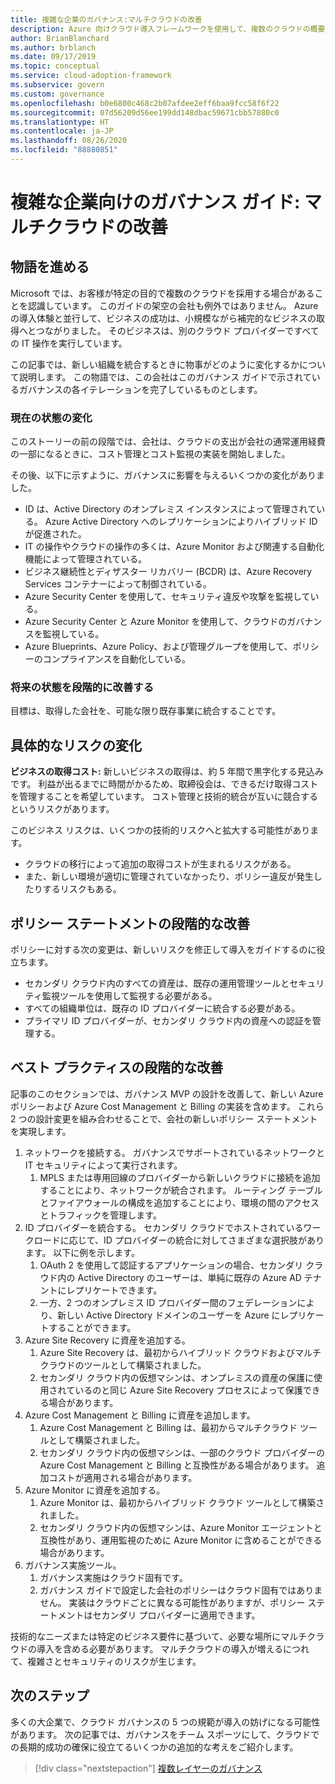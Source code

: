 ```yaml
---
title: 複雑な企業のガバナンス:マルチクラウドの改善
description: Azure 向けクラウド導入フレームワークを使用して、複数のクラウドの概要と、複雑な企業向けのマルチクラウド組織の統合方法について説明します。
author: BrianBlanchard
ms.author: brblanch
ms.date: 09/17/2019
ms.topic: conceptual
ms.service: cloud-adoption-framework
ms.subservice: govern
ms.custom: governance
ms.openlocfilehash: b0e6800c468c2b07afdee2eff6baa9fcc58f6f22
ms.sourcegitcommit: 07d56209d56ee199dd148dbac59671cbb57880c0
ms.translationtype: HT
ms.contentlocale: ja-JP
ms.lasthandoff: 08/26/2020
ms.locfileid: "88880851"
---
```

# <a name="governance-guide-for-complex-enterprises-multicloud-improvement"></a>複雑な企業向けのガバナンス ガイド: マルチクラウドの改善

## <a name="advancing-the-narrative"></a>物語を進める

Microsoft では、お客様が特定の目的で複数のクラウドを採用する場合があることを認識しています。 このガイドの架空の会社も例外ではありません。 Azure の導入体験と並行して、ビジネスの成功は、小規模ながら補完的なビジネスの取得へとつながりました。 そのビジネスは、別のクラウド プロバイダーですべての IT 操作を実行しています。

この記事では、新しい組織を統合するときに物事がどのように変化するかについて説明します。 この物語では、この会社はこのガバナンス ガイドで示されているガバナンスの各イテレーションを完了しているものとします。

### <a name="changes-in-the-current-state"></a>現在の状態の変化

このストーリーの前の段階では、会社は、クラウドの支出が会社の通常運用経費の一部になるときに、コスト管理とコスト監視の実装を開始しました。

その後、以下に示すように、ガバナンスに影響を与えるいくつかの変化がありました。

- ID は、Active Directory のオンプレミス インスタンスによって管理されている。 Azure Active Directory へのレプリケーションによりハイブリッド ID が促進された。
- IT の操作やクラウドの操作の多くは、Azure Monitor および関連する自動化機能によって管理されている。
- ビジネス継続性とディザスター リカバリー (BCDR) は、Azure Recovery Services コンテナーによって制御されている。
- Azure Security Center を使用して、セキュリティ違反や攻撃を監視している。
- Azure Security Center と Azure Monitor を使用して、クラウドのガバナンスを監視している。
- Azure Blueprints、Azure Policy、および管理グループを使用して、ポリシーのコンプライアンスを自動化している。

### <a name="incrementally-improve-the-future-state"></a>将来の状態を段階的に改善する

目標は、取得した会社を、可能な限り既存事業に統合することです。

## <a name="changes-in-tangible-risks"></a>具体的なリスクの変化

**ビジネスの取得コスト:** 新しいビジネスの取得は、約 5 年間で黒字化する見込みです。 利益が出るまでに時間がかるため、取締役会は、できるだけ取得コストを管理することを希望しています。 コスト管理と技術的統合が互いに競合するというリスクがあります。

このビジネス リスクは、いくつかの技術的リスクへと拡大する可能性があります。

- クラウドの移行によって追加の取得コストが生まれるリスクがある。
- また、新しい環境が適切に管理されていなかったり、ポリシー違反が発生したりするリスクもある。

## <a name="incremental-improvement-of-the-policy-statements"></a>ポリシー ステートメントの段階的な改善

ポリシーに対する次の変更は、新しいリスクを修正して導入をガイドするのに役立ちます。

- セカンダリ クラウド内のすべての資産は、既存の運用管理ツールとセキュリティ監視ツールを使用して監視する必要がある。
- すべての組織単位は、既存の ID プロバイダーに統合する必要がある。
- プライマリ ID プロバイダーが、セカンダリ クラウド内の資産への認証を管理する。

## <a name="incremental-improvement-of-the-best-practices"></a>ベスト プラクティスの段階的な改善

記事のこのセクションでは、ガバナンス MVP の設計を改善して、新しい Azure ポリシーおよび Azure Cost Management と Billing の実装を含めます。 これら 2 つの設計変更を組み合わせることで、会社の新しいポリシー ステートメントを実現します。

1. ネットワークを接続する。 ガバナンスでサポートされているネットワークと IT セキュリティによって実行されます。
    1. MPLS または専用回線のプロバイダーから新しいクラウドに接続を追加することにより、ネットワークが統合されます。 ルーティング テーブルとファイアウォールの構成を追加することにより、環境の間のアクセスとトラフィックを管理します。
2. ID プロバイダーを統合する。 セカンダリ クラウドでホストされているワークロードに応じて、ID プロバイダーの統合に対してさまざまな選択肢があります。 以下に例を示します。
    1. OAuth 2 を使用して認証するアプリケーションの場合、セカンダリ クラウド内の Active Directory のユーザーは、単純に既存の Azure AD テナントにレプリケートできます。
    2. 一方、2 つのオンプレミス ID プロバイダー間のフェデレーションにより、新しい Active Directory ドメインのユーザーを Azure にレプリケートすることができます。
3. Azure Site Recovery に資産を追加する。
    1. Azure Site Recovery は、最初からハイブリッド クラウドおよびマルチクラウドのツールとして構築されました。
    2. セカンダリ クラウド内の仮想マシンは、オンプレミスの資産の保護に使用されているのと同じ Azure Site Recovery プロセスによって保護できる場合があります。
4. Azure Cost Management と Billing に資産を追加します。
    1. Azure Cost Management と Billing は、最初からマルチクラウド ツールとして構築されました。
    2. セカンダリ クラウド内の仮想マシンは、一部のクラウド プロバイダーの Azure Cost Management と Billing と互換性がある場合があります。 追加コストが適用される場合があります。
5. Azure Monitor に資産を追加する。
    1. Azure Monitor は、最初からハイブリッド クラウド ツールとして構築されました。
    2. セカンダリ クラウド内の仮想マシンは、Azure Monitor エージェントと互換性があり、運用監視のために Azure Monitor に含めることができる場合があります。
6. ガバナンス実施ツール。
    1. ガバナンス実施はクラウド固有です。
    2. ガバナンス ガイドで設定した会社のポリシーはクラウド固有ではありません。 実装はクラウドごとに異なる可能性がありますが、ポリシー ステートメントはセカンダリ プロバイダーに適用できます。

技術的なニーズまたは特定のビジネス要件に基づいて、必要な場所にマルチクラウドの導入を含める必要があります。 マルチクラウドの導入が増えるにつれて、複雑さとセキュリティのリスクが生じます。

## <a name="next-steps"></a>次のステップ

多くの大企業で、クラウド ガバナンスの 5 つの規範が導入の妨げになる可能性があります。 次の記事では、ガバナンスをチーム スポーツにして、クラウドでの長期的成功の確保に役立てるいくつかの追加的な考えをご紹介します。

> [!div class="nextstepaction"]
> [複数レイヤーのガバナンス](./multiple-layers-of-governance.md)
